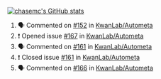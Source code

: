 [![chasemc's GitHub stats](https://github-readme-stats.vercel.app/api?username=chasemc)](https://github.com/anuraghazra/github-readme-stats)


<!--START_SECTION:activity-->
1. 🗣 Commented on [#152](https://github.com/KwanLab/Autometa/issues/152) in [KwanLab/Autometa](https://github.com/KwanLab/Autometa)
2. ❗️ Opened issue [#167](https://github.com/KwanLab/Autometa/issues/167) in [KwanLab/Autometa](https://github.com/KwanLab/Autometa)
3. 🗣 Commented on [#161](https://github.com/KwanLab/Autometa/issues/161) in [KwanLab/Autometa](https://github.com/KwanLab/Autometa)
4. ❗️ Closed issue [#161](https://github.com/KwanLab/Autometa/issues/161) in [KwanLab/Autometa](https://github.com/KwanLab/Autometa)
5. 🗣 Commented on [#166](https://github.com/KwanLab/Autometa/issues/166) in [KwanLab/Autometa](https://github.com/KwanLab/Autometa)
<!--END_SECTION:activity-->
